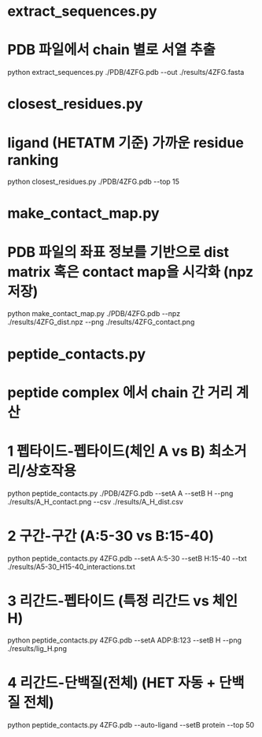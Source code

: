# extract_sequences.py
# PDB 파일에서 chain 별로 서열 추출
python extract_sequences.py ./PDB/4ZFG.pdb --out ./results/4ZFG.fasta

# closest_residues.py
# ligand (HETATM 기준) 가까운 residue ranking
python closest_residues.py ./PDB/4ZFG.pdb --top 15

# make_contact_map.py
# PDB 파일의 좌표 정보를 기반으로 dist matrix 혹은 contact map을 시각화 (npz 저장)
python make_contact_map.py ./PDB/4ZFG.pdb --npz ./results/4ZFG_dist.npz --png ./results/4ZFG_contact.png

# peptide_contacts.py
# peptide complex 에서 chain 간 거리 계산
# 1 펩타이드-펩타이드(체인 A vs B) 최소거리/상호작용
python peptide_contacts.py ./PDB/4ZFG.pdb --setA A --setB H --png ./results/A_H_contact.png --csv ./results/A_H_dist.csv
# 2 구간-구간 (A:5-30 vs B:15-40)
python peptide_contacts.py 4ZFG.pdb --setA A:5-30 --setB H:15-40 --txt ./results/A5-30_H15-40_interactions.txt
# 3 리간드-펩타이드 (특정 리간드 vs 체인 H)
python peptide_contacts.py 4ZFG.pdb --setA ADP:B:123 --setB H --png ./results/lig_H.png
# 4 리간드-단백질(전체) (HET 자동 + 단백질 전체)
python peptide_contacts.py 4ZFG.pdb --auto-ligand --setB protein --top 50
